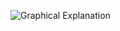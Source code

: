 ![Graphical Explanation](https://github.com/RemoteEntanglement/pmt-gui/88EB6159-AD46-4DFC-8486-F948627BE63D.jpeg)

